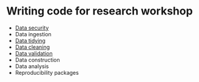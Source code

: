 # Writing code for research workshop

- [Data security](https://raw.githack.com/DevInnovationLab/rp-workshop/main/presentations/data-security.html)
- Data ingestion
- [Data tidying](https://raw.githack.com/DevInnovationLab/rp-workshop/main/presentations/tidy-data.html)
- [Data cleaning](https://raw.githack.com/DevInnovationLab/rp-workshop/main/presentations/data-cleaning.html)
- [Data validation](https://raw.githack.com/DevInnovationLab/rp-workshop/main/presentations/data-validation.html)
- Data construction
- Data analysis
- Reproducibility packages
